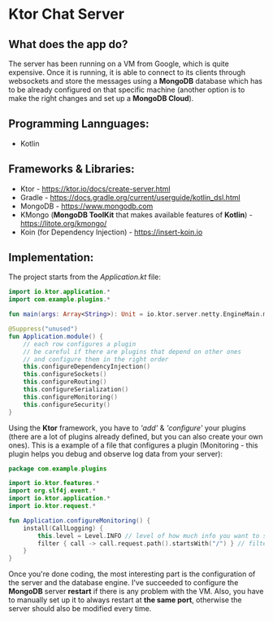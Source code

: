 # Ktor Chat Server

## What does the app do?
The server has been running on a VM from Google, which is quite expensive. Once it is running, it is able to connect to its clients through websockets and store the messages using a **MongoDB** database which has to be already configured on that specific machine (another option is to make the right changes and set up a **MongoDB Cloud**).

## Programming Lannguages:
- Kotlin

## Frameworks & Libraries:
- Ktor - https://ktor.io/docs/create-server.html
- Gradle - https://docs.gradle.org/current/userguide/kotlin_dsl.html
- MongoDB - https://www.mongodb.com
- KMongo (**MongoDB ToolKit** that makes available features of **Kotlin**) - https://litote.org/kmongo/
- Koin (for Dependency Injection) - https://insert-koin.io

## Implementation:
The project starts from the *Application.kt* file:
```kotlin
import io.ktor.application.*
import com.example.plugins.*

fun main(args: Array<String>): Unit = io.ktor.server.netty.EngineMain.main(args)

@Suppress("unused")
fun Application.module() {
    // each row configures a plugin
    // be careful if there are plugins that depend on other ones
    // and configure them in the right order
    this.configureDependencyInjection()
    this.configureSockets()
    this.configureRouting()
    this.configureSerialization()
    this.configureMonitoring()
    this.configureSecurity()
}
```
Using the **Ktor** framework, you have to *'add'* & *'configure'* your plugins (there are a lot of plugins already defined, but you can also create your own ones). This is a example of a file that configures a plugin (Monitoring - this plugin helps you debug and observe log data from your server):
```kotlin
package com.example.plugins

import io.ktor.features.*
import org.slf4j.event.*
import io.ktor.application.*
import io.ktor.request.*

fun Application.configureMonitoring() {
    install(CallLogging) {
        this.level = Level.INFO // level of how much info you want to show within the logs
        filter { call -> call.request.path().startsWith("/") } // filter the routes you want to show logs
    }
}

```
Once you're done coding, the most interesting part is the configuration of the server and the database engine. I've succeeded to configure the **MongoDB** server **restart** if there is any problem with the VM. Also, you have to manually set up it to always restart at **the same port**, otherwise the server should also be modified every time.